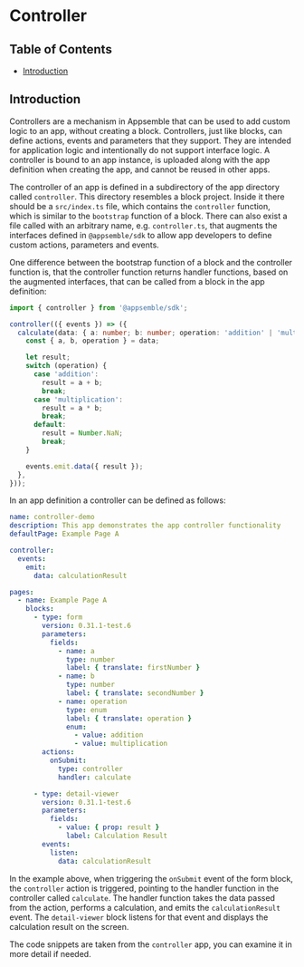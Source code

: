 # Controller

## Table of Contents

- [Introduction](#introduction)

## Introduction

Controllers are a mechanism in Appsemble that can be used to add custom logic to an app, without
creating a block. Controllers, just like blocks, can define actions, events and parameters that they
support. They are intended for application logic and intentionally do not support interface logic. A
controller is bound to an app instance, is uploaded along with the app definition when creating the
app, and cannot be reused in other apps.

The controller of an app is defined in a subdirectory of the app directory called `controller`. This
directory resembles a block project. Inside it there should be a `src/index.ts` file, which contains
the `controller` function, which is similar to the `bootstrap` function of a block. There can also
exist a file called with an arbitrary name, e.g. `controller.ts`, that augments the interfaces
defined in `@appsemble/sdk` to allow app developers to define custom actions, parameters and events.

One difference between the bootstrap function of a block and the controller function is, that the
controller function returns handler functions, based on the augmented interfaces, that can be called
from a block in the app definition:

```typescript copy
import { controller } from '@appsemble/sdk';

controller(({ events }) => ({
  calculate(data: { a: number; b: number; operation: 'addition' | 'multiplication' }): void {
    const { a, b, operation } = data;

    let result;
    switch (operation) {
      case 'addition':
        result = a + b;
        break;
      case 'multiplication':
        result = a * b;
        break;
      default:
        result = Number.NaN;
        break;
    }

    events.emit.data({ result });
  },
}));
```

In an app definition a controller can be defined as follows:

```yaml copy filename="app-definition.yaml" validate
name: controller-demo
description: This app demonstrates the app controller functionality
defaultPage: Example Page A

controller:
  events:
    emit:
      data: calculationResult

pages:
  - name: Example Page A
    blocks:
      - type: form
        version: 0.31.1-test.6
        parameters:
          fields:
            - name: a
              type: number
              label: { translate: firstNumber }
            - name: b
              type: number
              label: { translate: secondNumber }
            - name: operation
              type: enum
              label: { translate: operation }
              enum:
                - value: addition
                - value: multiplication
        actions:
          onSubmit:
            type: controller
            handler: calculate

      - type: detail-viewer
        version: 0.31.1-test.6
        parameters:
          fields:
            - value: { prop: result }
              label: Calculation Result
        events:
          listen:
            data: calculationResult
```

In the example above, when triggering the `onSubmit` event of the form block, the `controller`
action is triggered, pointing to the handler function in the controller called `calculate`. The
handler function takes the data passed from the action, performs a calculation, and emits the
`calculationResult` event. The `detail-viewer` block listens for that event and displays the
calculation result on the screen.

The code snippets are taken from the `controller` app, you can examine it in more detail if needed.
